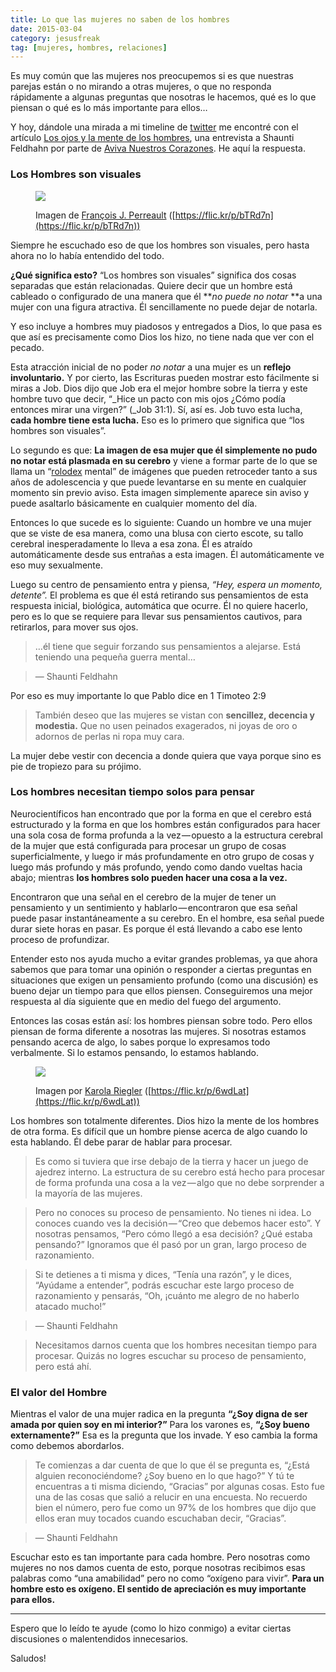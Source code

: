 ```yaml
---
title: Lo que las mujeres no saben de los hombres
date: 2015-03-04
category: jesusfreak
tag: [mujeres, hombres, relaciones]
---
```


Es muy común que las mujeres nos preocupemos si es que nuestras parejas están o no mirando a otras mujeres, o que no responda rápidamente a algunas preguntas que nosotras le hacemos, qué es lo que piensan o qué es lo más importante para ellos…

Y hoy, dándole una mirada a mi timeline de [twitter](https://twitter.com/lavaldi_) me encontré con el artículo [Los ojos y la mente de los hombres](https://www.avivanuestroscorazones.com/radio/aviva-nuestros-corazones/los-ojos-y-la-mente-de-los-hombres1/), una entrevista a Shaunti Feldhahn por parte de [Aviva Nuestros Corazones](https://www.avivanuestroscorazones.com/ "Aviva Nuestros Corazones"). He aquí la respuesta.

### Los Hombres son visuales

<figure>

![](https://cdn-images-1.medium.com/max/600/1*PDr2u5cknlmlxtpg8u8kcw.jpeg)

<figcaption>

Imagen de [François J. Perreault](https://www.flickr.com/photos/picsonthefritz/ "Ir a la galería de François J. Perreault") ([https://flic.kr/p/bTRd7n](https://flic.kr/p/bTRd7n))

</figcaption>
</figure>

Siempre he escuchado eso de que los hombres son visuales, pero hasta ahora no lo había entendido del todo.

**¿Qué significa esto?** “Los hombres son visuales” significa dos cosas separadas que están relacionadas. Quiere decir que un hombre está cableado o configurado de una manera que él **_no puede no notar_ **a una mujer con una figura atractiva. Él sencillamente no puede dejar de notarla.

Y eso incluye a hombres muy piadosos y entregados a Dios, lo que pasa es que así es precisamente como Dios los hizo, no tiene nada que ver con el pecado.

Esta atracción inicial de no poder _no notar_ a una mujer es un **reflejo involuntario.** Y por cierto, las Escrituras pueden mostrar esto fácilmente si miras a Job. Dios dijo que Job era el mejor hombre sobre la tierra y este hombre tuvo que decir, “_Hice un pacto con mis ojos ¿Cómo podía entonces mirar una virgen?” (_Job 31:1). Sí, así es. Job tuvo esta lucha, **cada hombre tiene esta lucha.** Eso es lo primero que significa que “los hombres son visuales”.

Lo segundo es que: **La imagen de esa mujer que él simplemente no pudo no notar está plasmada en su cerebro** y viene a formar parte de lo que se llama un “[rolodex](http://en.wikipedia.org/wiki/Rolodex "¿Qué es un rolodex?") mental” de imágenes que pueden retroceder tanto a sus años de adolescencia y que puede levantarse en su mente en cualquier momento sin previo aviso. Esta imagen simplemente aparece sin aviso y puede asaltarlo básicamente en cualquier momento del día.

Entonces lo que sucede es lo siguiente: Cuando un hombre ve una mujer que se viste de esa manera, como una blusa con cierto escote, su tallo cerebral inesperadamente lo lleva a esa zona. Él es atraído automáticamente desde sus entrañas a esta imagen. Él automáticamente ve eso muy sexualmente.

Luego su centro de pensamiento entra y piensa, _“Hey, espera un momento, detente”._ El problema es que él está retirando sus pensamientos de esta respuesta inicial, biológica, automática que ocurre. Él no quiere hacerlo, pero es lo que se requiere para llevar sus pensamientos cautivos, para retirarlos, para mover sus ojos.

> …él tiene que seguir forzando sus pensamientos a alejarse. Está teniendo una pequeña guerra mental…

> — Shaunti Feldhahn

Por eso es muy importante lo que Pablo dice en 1 Timoteo 2:9

> También deseo que las mujeres se vistan con **sencillez, decencia y modestia.** Que no usen peinados exagerados, ni joyas de oro o adornos de perlas ni ropa muy cara.

La mujer debe vestir con decencia a donde quiera que vaya porque sino es pie de tropiezo para su prójimo.

### Los hombres necesitan tiempo solos para pensar

Neurocientíficos han encontrado que por la forma en que el cerebro está estructurado y la forma en que los hombres están configurados para hacer una sola cosa de forma profunda a la vez — opuesto a la estructura cerebral de la mujer que está configurada para procesar un grupo de cosas superficialmente, y luego ir más profundamente en otro grupo de cosas y luego más profundo y más profundo, yendo como dando vueltas hacia abajo; mientras **los hombres solo pueden hacer una cosa a la vez.**

Encontraron que una señal en el cerebro de la mujer de tener un pensamiento y un sentimiento y hablarlo — encontraron que esa señal puede pasar instantáneamente a su cerebro. En el hombre, esa señal puede durar siete horas en pasar. Es porque él está llevando a cabo ese lento proceso de profundizar.

Entender esto nos ayuda mucho a evitar grandes problemas, ya que ahora sabemos que para tomar una opinión o responder a ciertas preguntas en situaciones que exigen un pensamiento profundo (como una discusión) es bueno dejar un tiempo para que ellos piensen. Conseguiremos una mejor respuesta al día siguiente que en medio del fuego del argumento.

Entonces las cosas están así: los hombres piensan sobre todo. Pero ellos piensan de forma diferente a nosotras las mujeres. Si nosotras estamos pensando acerca de algo, lo sabes porque lo expresamos todo verbalmente. Si lo estamos pensando, lo estamos hablando.

<figure>

![](https://cdn-images-1.medium.com/max/400/1*qvv-MqTbdOoDZTeqvxtDAA.jpeg)

<figcaption>

Imagen por [Karola Riegler](https://www.flickr.com/photos/karola/ "Ir a la galería de Karola Riegler") ([https://flic.kr/p/6wdLat](https://flic.kr/p/6wdLat))

</figcaption>

</figure>

Los hombres son totalmente diferentes. Dios hizo la mente de los hombres de otra forma. Es difícil que un hombre piense acerca de algo cuando lo esta hablando. Él debe parar de hablar para procesar.

> Es como si tuviera que irse debajo de la tierra y hacer un juego de ajedrez interno. La estructura de su cerebro está hecho para procesar de forma profunda una cosa a la vez — algo que no debe sorprender a la mayoría de las mujeres.

> Pero no conoces su proceso de pensamiento. No tienes ni idea. Lo conoces cuando ves la decisión — “Creo que debemos hacer esto”. Y nosotras pensamos, “Pero cómo llegó a esa decisión? ¿Qué estaba pensando?” Ignoramos que él pasó por un gran, largo proceso de razonamiento.

> Si te detienes a ti misma y dices, “Tenía una razón”, y le dices, “Ayúdame a entender”, podrás escuchar este largo proceso de razonamiento y pensarás, “Oh, ¡cuánto me alegro de no haberlo atacado mucho!”

> — Shaunti Feldhahn

> Necesitamos darnos cuenta que los hombres necesitan tiempo para procesar. Quizás no logres escuchar su proceso de pensamiento, pero está ahí.

### El valor del Hombre

Mientras el valor de una mujer radica en la pregunta **“¿Soy digna de ser amada por quien soy en mi interior?”** Para los varones es, **“¿Soy bueno externamente?”** Esa es la pregunta que los invade. Y eso cambia la forma como debemos abordarlos.

> Te comienzas a dar cuenta de que lo que él se pregunta es, “¿Está alguien reconociéndome? ¿Soy bueno en lo que hago?” Y tú te encuentras a ti misma diciendo, “Gracias” por algunas cosas. Esto fue una de las cosas que salió a relucir en una encuesta. No recuerdo bien el número, pero fue como un 97% de los hombres que dijo que ellos eran muy tocados cuando escuchaban decir, “Gracias”.

> — Shaunti Feldhahn

Escuchar esto es tan importante para cada hombre. Pero nosotras como mujeres no nos damos cuenta de esto, porque nosotras recibimos esas palabras como “una amabilidad” pero no como “oxígeno para vivir”. **Para un hombre esto es oxígeno. El sentido de apreciación es muy importante para ellos.**

* * *

Espero que lo leído te ayude (como lo hizo conmigo) a evitar ciertas discusiones o malentendidos innecesarios.

Saludos!
